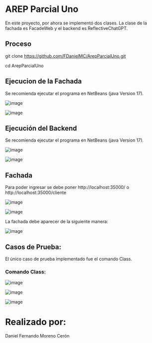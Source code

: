 # AREP Parcial Uno 
En este proyecto, por ahora se implementó dos clases. La clase de la fachada es FacadeWeb y el backend es ReflectiveChatGPT.

## Proceso
git clone https://github.com/FDanielMC/ArepParcialUno.git

cd ArepParcialUno

## Ejecucion de la Fachada
Se recomienda ejecutar el programa en NetBeans (java Version 17).

![image](https://github.com/FDanielMC/ArepParcialUno/assets/123689924/aada80fe-d60e-4313-9f50-3c5b643ce70f)

![image](https://github.com/FDanielMC/ArepParcialUno/assets/123689924/9532b1c3-6802-4cb2-a54d-a3032419e9f1)



## Ejecución del Backend
Se recomienda ejecutar el programa en NetBeans (java Version 17).

![image](https://github.com/FDanielMC/ArepParcialUno/assets/123689924/f99136be-5de9-4ad3-92f6-a63845581ef2)

![image](https://github.com/FDanielMC/ArepParcialUno/assets/123689924/3119d659-23b5-49da-b0e2-3c7c8da964ec)



## Fachada
Para poder ingresar se debe poner http://localhost:35000/ o http://localhost:35000/cliente

![image](https://github.com/FDanielMC/ArepParcialUno/assets/123689924/0713ecb8-15e6-45d2-8d67-a71e82deb759)

![image](https://github.com/FDanielMC/ArepParcialUno/assets/123689924/6ece3c14-4c9e-4b74-9f7b-24284d6fb32c)


La fachada debe aparecer de la siguiente manera: 

![image](https://github.com/FDanielMC/ArepParcialUno/assets/123689924/0b3e430f-90fd-4f15-890d-06ad95f191db)

## Casos de Prueba:

El único caso de prueba implementado fue el comando Class.

### Comando Class:

![image](https://github.com/FDanielMC/ArepParcialUno/assets/123689924/65f88a74-a170-4534-a00f-8b3f8112b8ee)

![image](https://github.com/FDanielMC/ArepParcialUno/assets/123689924/dc27a00f-9ad0-4116-ac2d-7b61f18b22a4)

![image](https://github.com/FDanielMC/ArepParcialUno/assets/123689924/3af48f8a-86af-4d8a-bd6b-0755e4ce1b51)

# Realizado por: 
Daniel Fernando Moreno Cerón 
